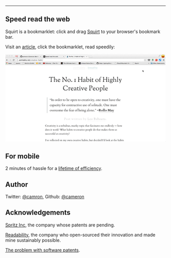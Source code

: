 ---

## Speed read the web

Squirt is a bookmarklet: click and drag <a href="javascript:(function(){  if(window.squirting){    window.squirted && document.dispatchEvent(new Event('squirt.again'));    return;  }  window.squirting = true;  var s = document.createElement('script');  s.src = '//www.squirt.io/squirt.js';  document.body.appendChild(s);})();">Squirt</a> to your browser's bookmark bar.

Visit an [article](http://zenhabits.net/), click the bookmarklet, read speedily:

![In action](/squirt.gif)

## For mobile

2 minutes of hassle for a [lifetime of efficiency](/mobile.html).

## Author

Twitter: [@camron](http://twitter.com/camron),
Github: [@cameron](http://github.com/cameron)

## Acknowledgements

[Spritz Inc](http://www.spritzinc.com/), the company whose patents are pending.

[Readability](https://www.readability.com/), the company who open-sourced their innovation and made mine sustainably possible.

[The problem with software patents](http://bit.ly/1fcEHQ3).
